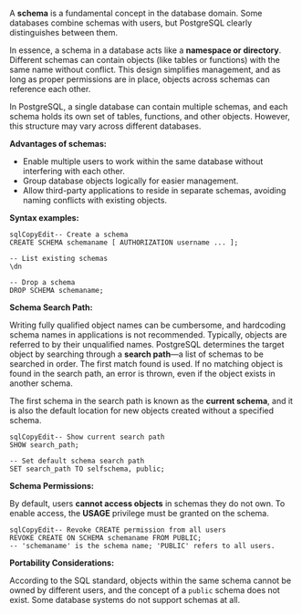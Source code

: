 A **schema** is a fundamental concept in the database domain. Some databases combine schemas with users, but PostgreSQL clearly distinguishes between them.

In essence, a schema in a database acts like a **namespace or directory**. Different schemas can contain objects (like tables or functions) with the same name without conflict. This design simplifies management, and as long as proper permissions are in place, objects across schemas can reference each other.

In PostgreSQL, a single database can contain multiple schemas, and each schema holds its own set of tables, functions, and other objects. However, this structure may vary across different databases.

**Advantages of schemas:**

- Enable multiple users to work within the same database without interfering with each other.
- Group database objects logically for easier management.
- Allow third-party applications to reside in separate schemas, avoiding naming conflicts with existing objects.

**Syntax examples:**

```
sqlCopyEdit-- Create a schema
CREATE SCHEMA schemaname [ AUTHORIZATION username ... ];

-- List existing schemas
\dn

-- Drop a schema
DROP SCHEMA schemaname;
```

**Schema Search Path:**

Writing fully qualified object names can be cumbersome, and hardcoding schema names in applications is not recommended. Typically, objects are referred to by their unqualified names. PostgreSQL determines the target object by searching through a **search path**—a list of schemas to be searched in order. The first match found is used. If no matching object is found in the search path, an error is thrown, even if the object exists in another schema.

The first schema in the search path is known as the **current schema**, and it is also the default location for new objects created without a specified schema.

```
sqlCopyEdit-- Show current search path
SHOW search_path;

-- Set default schema search path
SET search_path TO selfschema, public;
```

**Schema Permissions:**

By default, users **cannot access objects** in schemas they do not own. To enable access, the **USAGE** privilege must be granted on the schema.

```
sqlCopyEdit-- Revoke CREATE permission from all users
REVOKE CREATE ON SCHEMA schemaname FROM PUBLIC;
-- 'schemaname' is the schema name; 'PUBLIC' refers to all users.
```

**Portability Considerations:**

According to the SQL standard, objects within the same schema cannot be owned by different users, and the concept of a `public` schema does not exist. Some database systems do not support schemas at all.